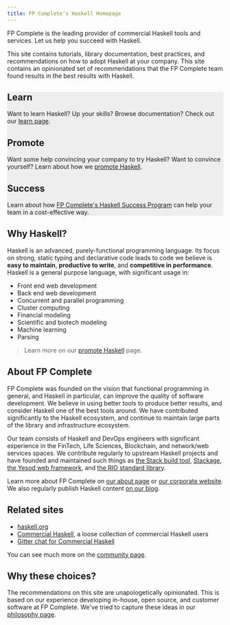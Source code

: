 ```yaml
---
title: FP Complete's Haskell Homepage
---
```


<p class="lead">FP Complete is the leading provider of commercial Haskell tools and
services. Let us help you succeed with Haskell.</p>

This site contains tutorials, library documentation, best practices,
and recommendations on how to adopt Haskell at your company. This site
contains an opinionated set of recommendations that the FP Complete
team found results in the best results with Haskell.

<div class="row" style="background-color: #eee">

<div class="col-lg-4">

## Learn

Want to learn Haskell? Up your skills? Browse documentation? Check out
our [learn page](/learn).

</div>

<div class="col-lg-4">

## Promote

Want some help convincing your company to try Haskell? Want to
convince yourself? Learn about how we [promote Haskell](/promote).

</div>

<div class="col-lg-4">

## Success

Learn about how [FP Complete's Haskell Success Program](/success) can
help your team in a cost-effective way.

</div>

</div>

## Why Haskell?

Haskell is an advanced, purely-functional programming language. Its
focus on strong, static typing and declarative code leads to code we
believe is **easy to maintain**, **productive to write**, and
**competitive in performance**. Haskell is a general purpose language,
with significant usage in:

* Front end web development
* Back end web development
* Concurrent and parallel programming
* Cluster computing
* Financial modeling
* Scientific and biotech modeling
* Machine learning
* Parsing

> Learn more on our [promote Haskell](/promote) page.

## About FP Complete

FP Complete was founded on the vision that functional programming in
general, and Haskell in particular, can improve the quality of
software development. We believe in using better tools to produce
better results, and consider Haskell one of the best tools around. We
have contributed significantly to the Haskell ecosystem, and continue
to maintain large parts of the library and infrastructure ecosystem.

Our team consists of Haskell and DevOps engineers with significant
experience in the FinTech, Life Sciences, Blockchain, and network/web
services spaces. We contribute regularly to upstream Haskell projects
and have founded and maintained such things as [the Stack build
tool](https://haskellstack.com), [Stackage](https://www.stackage.org),
[the Yesod web framework](https://www.yesodweb.com), and [the RIO
standard library](https://github.com/commercialhaskell/rio).

Learn more about FP Complete on [our about page](/about) or [our
corporate website](https://www.fpcomplete.com). We also regularly
publish Haskell content [on our
blog](https://www.fpcomplete.com/blog).

## Related sites

* [haskell.org](https://haskell.org)
* [Commercial Haskell](https://commercialhaskell.com), a loose collection of commercial Haskell users
* [Gitter chat for Commercial Haskell](https://gitter.im/commercialhaskell/commercialhaskell)

You can see much more on the [community page](/community).

## Why these choices?

The recommendations on this site are unapologetically
opinionated. This is based on our experience developing in-house, open
source, and customer software at FP Complete. We've tried to capture
these ideas in our [philosophy page](/philosophy).
